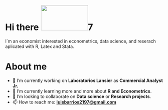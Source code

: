 # Hi there  <img src="https://media.giphy.com/media/xFkgeu7dhfgqqxJqmj/giphy.gif" width="150" height="80" />7
I´m an economist interested in econometrics, data science, and reserach aplicated with R, Latex and Stata.
# About me

- 🔭 I’m currently working on **Laboratorios Lansier** as **Commercial Analyst Jr.** 
- 🌱 I’m currently learning more and more about **R and Econometrics**.
- 👯 I’m looking to collaborate on **Data science** or **Research projects**.
- 📫 How to reach me: **luisbarrios2197@gmail.com**
